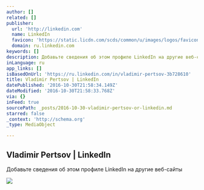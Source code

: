 ```yaml
---
author: []
related: []
publisher:
  url: 'http://linkedin.com'
  name: LinkedIn
  favicon: 'https://static.licdn.com/scds/common/u/images/logos/favicons/v1/favicon.ico'
  domain: ru.linkedin.com
keywords: []
description: Добавьте сведения об этом профиле LinkedIn на другие веб-сайты
inLanguage: ru
app_links: []
isBasedOnUrl: 'https://ru.linkedin.com/in/vladimir-pertsov-3b728610'
title: Vladimir Pertsov | LinkedIn
datePublished: '2016-10-30T21:58:34.149Z'
dateModified: '2016-10-30T21:58:33.768Z'
via: {}
inFeed: true
sourcePath: _posts/2016-10-30-vladimir-pertsov-or-linkedin.md
starred: false
_context: 'http://schema.org'
_type: MediaObject

---
```

<article style=""><h1>Vladimir Pertsov | LinkedIn</h1><p>Добавьте сведения об этом профиле LinkedIn на другие веб-сайты</p><img src="https://media.licdn.com/mpr/mpr/shrinknp_200_200/p/1/000/034/37c/2d62ffa.jpg" /></article>